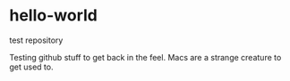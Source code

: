 # hello-world
test repository


Testing github stuff to get back in the feel. Macs are a strange creature to get used to.
